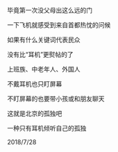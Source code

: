 毕竟第一次没父母出这么远的门

一下飞机就感受到来自首都热忱的问候

如果有什么关键词代表民众

没有比“耳机”更熨帖的了

上班族、中老年人、外国人

不戴耳机也只盯屏幕

不盯屏幕的也要带小孩或和朋友聊天

这就是北京的孤独吧

一种只有耳机倾听自己的孤独

2018/7/28
